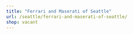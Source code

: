 ```yaml
---
title: "Ferrari and Maserati of Seattle"
url: /seattle/ferrari-and-maserati-of-seattle/
shop: vacant
---
```

